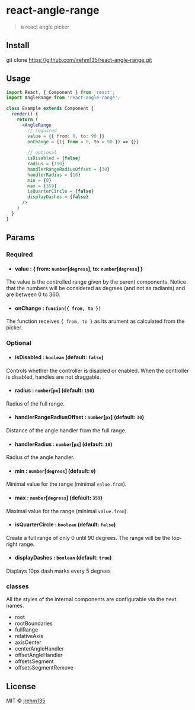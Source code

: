 # react-angle-range

> a react angle picker

## Install

git clone https://github.com/jrehm135/react-angle-range.git

## Usage

```jsx
import React, { Component } from 'react';
import AngleRange from 'react-angle-range';

class Example extends Component {
  render() {
    return (
      <AngleRange
        // required
        value = {{ from: 0, to: 90 }}
        onChange = {({ from = 0, to = 90 }) => {}}
        
        // optional
        isDisabled = {false}
        radius = {150}
        handlerRangeRadiusOffset = {30}
        handlerRadius = {10}
        min = {0}
        max = {359}
        isQuarterCircle = {false}
        displayDashes = {false}
      />
    )
  }
}
```

## Params



### Required

- #### value : { from: `number`[`degress`], to: `number`[`degress`] }
The value is the controlled range given by the parent components.
Notice that the numbers will be considered as degrees (and not as radiants) and are between 0 to 360.

- #### onChange : `funcion({ from, to })`
The function receives `{ from, to }` as its arument as calculated from the picker.


### Optional
- #### isDisabled : `boolean` (default: `false`)
Controls whether the controller is disabled or enabled. When the controller is disabled, handles are not draggable.

- #### radius : `number`[`px`] (default: `150`)
Radius of the full range.

- #### handlerRangeRadiusOffset : `number`[`px`]  (default: `30`)
Distance of the angle handler from the full range.

- #### handlerRadius : `number`[`px`]  (default: `10`)
Radius of the angle handler.

- #### min : `number`[`degress`]  (default: `0`)
Minimal value for the range (minimal `value.from`).

- #### max : `number`[`degress`]  (default: `359`)
Maximal value for the range (minimal `value.from`).

- #### isQuarterCircle : `boolean` (default: `false`)
Create a full range of only 0 until 90 degrees. 
The range will be the top-right range. 

- #### displayDashes : `boolean` (default: `true`)
Displays 10px dash marks every 5 degrees

### classes
All the styles of the internal components are configurable via the next names.
- root
- rootBoundaries
- fullRange
- relativeAxis
- axisCenter
- centerAngleHandler
- offsetAngleHandler
- offsetsSegment
- offsetsSegmentRemove

## License

MIT © [jrehm135](https://github.com/jrehm135)
